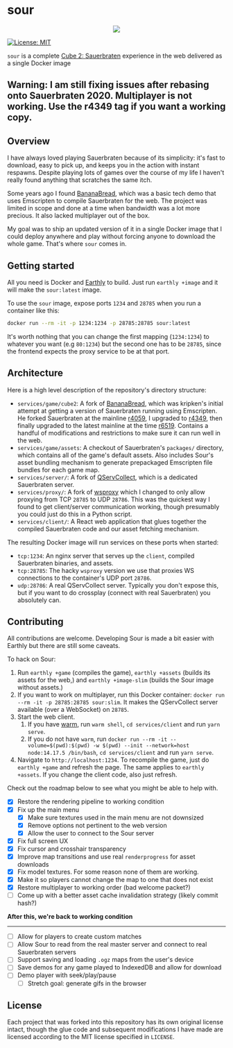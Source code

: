 # sour
<p align="center">
  <img src="gh-assets/header.gif">
</p>

[![License:
MIT](https://img.shields.io/badge/License-MIT-yellow.svg)](https://opensource.org/licenses/MIT)

`sour` is a complete [Cube 2: Sauerbraten](http://sauerbraten.org/) experience in the web delivered as a single Docker image

## Warning: I am still fixing issues after rebasing onto Sauerbraten 2020. Multiplayer is not working. Use the r4349 tag if you want a working copy.

## Overview

I have always loved playing Sauerbraten because of its simplicity: it's fast to download, easy to pick up, and keeps you in the action with instant respawns. Despite playing lots of games over the course of my life I haven't really found anything that scratches the same itch.

Some years ago I found [BananaBread](https://github.com/kripken/BananaBread), which was a basic tech demo that uses Emscripten to compile Sauerbraten for the web. The project was limited in scope and done at a time when bandwidth was a lot more precious. It also lacked multiplayer out of the box.

My goal was to ship an updated version of it in a single Docker image that I could deploy anywhere and play without forcing anyone to download the whole game. That's where `sour` comes in.

## Getting started

All you need is Docker and [Earthly](https://earthly.dev/) to build. Just run `earthly +image` and it will make the `sour:latest` image.

To use the `sour` image, expose ports `1234` and `28785` when you run a container like this:

```bash
docker run --rm -it -p 1234:1234 -p 28785:28785 sour:latest
```

It's worth nothing that you can change the first mapping (`1234:1234`) to whatever you want (e.g `80:1234`) but the second one has to be `28785`, since the frontend expects the proxy service to be at that port.

## Architecture

Here is a high level description of the repository's directory structure:
* `services/game/cube2`: A fork of [BananaBread](https://github.com/kripken/BananaBread), which was kripken's initial attempt at getting a version of Sauerbraten running using Emscripten. He forked Sauerbraten at the mainline [r4059](https://sourceforge.net/p/sauerbraten/code/4059), I upgraded to [r4349](https://sourceforge.net/p/sauerbraten/code/4349), then finally upgraded to the latest mainline at the time [r6519](https://sourceforge.net/p/sauerbraten/code/6519). Contains a handful of modifications and restrictions to make sure it can run well in the web.
* `services/game/assets`: A checkout of Sauerbraten's `packages/` directory, which contains all of the game's default assets. Also includes Sour's asset bundling mechanism to generate prepackaged Emscripten file bundles for each game map.
* `services/server/`: A fork of [QServCollect](https://github.com/deathstar/QServCollect), which is a dedicated Sauerbraten server.
* `services/proxy/`: A fork of [wsproxy](https://github.com/FWGS/wsproxy) which I changed to only allow proxying from TCP `28785` to UDP `28786`. This was the quickest way I found to get client/server communication working, though presumably you could just do this in a Python script.
* `services/client/`: A React web application that glues together the compiled Sauerbraten code and our asset fetching mechanism.

The resulting Docker image will run services on these ports when started:
* `tcp:1234`: An nginx server that serves up the `client`, compiled Sauerbraten binaries, and assets.
* `tcp:28785`: The hacky `wsproxy` version we use that proxies WS connections to the container's UDP port `28786`.
* `udp:28786`: A real QServCollect server. Typically you don't expose this, but if you want to do crossplay (connect with real Sauerbraten) you absolutely can.

## Contributing

All contributions are welcome. Developing Sour is made a bit easier with Earthly but there are still some caveats.

To hack on Sour:
1. Run `earthly +game` (compiles the game), `earthly +assets` (builds its assets for the web,) and `earthly +image-slim` (builds the Sour image without assets.)
2. If you want to work on multiplayer, run this Docker container: `docker run --rm -it -p 28785:28785 sour:slim`. It makes the QServCollect server available (over a WebSocket) on `28785`.
3. Start the web client.
    1. If you have [warm](https://github.com/cfoust/warm/blob/master/warm), run `warm shell`, `cd services/client` and run `yarn serve`.
    2. If you do not have `warm`, run `docker run --rm -it --volume=$(pwd):$(pwd) -w $(pwd) --init --network=host node:14.17.5 /bin/bash`, `cd services/client` and run `yarn serve`.
4. Navigate to `http://localhost:1234`. To recompile the game, just do `earthly +game` and refresh the page. The same applies to `earthly +assets`. If you change the client code, also just refresh.

Check out the roadmap below to see what you might be able to help with.

* [X] Restore the rendering pipeline to working condition
* [X] Fix up the main menu
  * [X] Make sure textures used in the main menu are not downsized
  * [X] Remove options not pertinent to the web version
  * [X] Allow the user to connect to the Sour server
* [X] Fix full screen UX
* [X] Fix cursor and crosshair transparency
* [X] Improve map transitions and use real `renderprogress` for asset downloads
* [X] Fix model textures. For some reason none of them are working.
* [X] Make it so players cannot change the map to one that does not exist
* [X] Restore multiplayer to working order (bad welcome packet?)
* [ ] Come up with a better asset cache invalidation strategy (likely commit hash?)

**After this, we're back to working condition**

---

* [ ] Allow for players to create custom matches
* [ ] Allow Sour to read from the real master server and connect to real Sauerbraten servers
* [ ] Support saving and loading `.ogz` maps from the user's device
* [ ] Save demos for any game played to IndexedDB and allow for download
* [ ] Demo player with seek/play/pause
  * [ ] Stretch goal: generate gifs in the browser

## License

Each project that was forked into this repository has its own original license intact, though the glue code and subsequent modifications I have made are licensed according to the MIT license specified in `LICENSE`.
